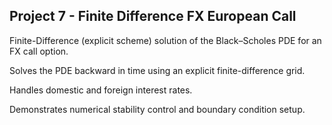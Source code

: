 ## **Project 7 - Finite Difference FX European Call**
Finite-Difference (explicit scheme) solution of the Black–Scholes PDE for an FX call option.

Solves the PDE backward in time using an explicit finite-difference grid.

Handles domestic and foreign interest rates.

Demonstrates numerical stability control and boundary condition setup.
